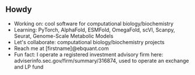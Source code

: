 <h2>Howdy</h2>
<ul>
<li>Working on: cool software for computational biology/biochemistry</li>
<li>Learning: PyTorch, AlphaFold, ESMFold, OmegaFold, scVI, Scanpy, Seurat, Genome-Scale Metabolic Models</li>
<li>Let's collaborate: computational biology/biochemistry projects</li>
<li>Reach me at [firstname]@ebquant.com</li>
<li>Fun fact: I operate a registered investment advisory firm here: adviserinfo.sec.gov/firm/summary/316874, used to operate an exchange and LP fund</li>
</ul>
